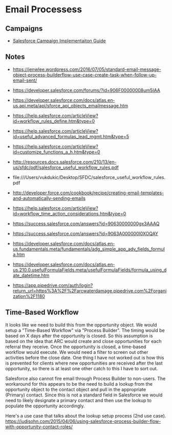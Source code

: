 # Email Processess

## Campaigns
* [Salesforce Campaign Implementaiton Guide](https://resources.docs.salesforce.com/208/latest/en-us/sfdc/pdf/salesforce_campaign_implementation_guide.pdf)

## Notes

* https://jenwlee.wordpress.com/2016/07/05/standard-email-message-object-process-builderflow-use-case-create-task-when-follow-up-email-sent/

* https://developer.salesforce.com/forums/?id=906F00000008um5IAA

* https://developer.salesforce.com/docs/atlas.en-us.api.meta/api/sforce_api_objects_emailmessage.htm
* https://help.salesforce.com/articleView?id=workflow_rules_define.htm&type=0
* https://help.salesforce.com/articleView?id=useful_advanced_formulas_lead_mgmt.htm&type=5
* https://help.salesforce.com/articleView?id=customize_functions_a_h.htm&type=0
* http://resources.docs.salesforce.com/210/13/en-us/sfdc/pdf/salesforce_useful_workflow_rules.pdf
* file:///Users/vukdukic/Desktop/SFDC/salesforce_useful_workflow_rules.pdf
* http://developer.force.com/cookbook/recipe/creating-email-templates-and-automatically-sending-emails
* https://help.salesforce.com/articleView?id=workflow_time_action_considerations.htm&type=0
* https://success.salesforce.com/answers?id=90630000000gx3AAAQ
* https://success.salesforce.com/answers?id=9063A000000l0XOQAY
* https://developer.salesforce.com/docs/atlas.en-us.fundamentals.meta/fundamentals/adg_simple_app_adv_fields_formula.htm
* https://developer.salesforce.com/docs/atlas.en-us.210.0.usefulFormulaFields.meta/usefulFormulaFields/formula_using_date_datetime.htm
* https://app.pipedrive.com/auth/login?return_url=https%3A%2F%2Farcwaterdamage.pipedrive.com%2Forganization%2F1180

## Time-Based Workflow

It looks like we need to build this from the opportunity object.  We would setup a "Time-Based Workflow" via "Process Builder".  The timing would be based on X days after the opportunity is closed.  So this assumption is based on the idea that ARC would create and close opportunities for each referral they receive.  Once the opportunity is closed, a time-based workflow would execute.  We would need a filter to screen out other activities before the close date.  One thing I have not worked out is how this is prevented for clients where new opportunities are received after the last opportunity, so there is at least one other catch to this I have to sort out. 

Salesforce also cannot fire email through Process Builder to non-users.  The workaround for this appears to be the need to build a lookup from the opportunity object to the contact object and pull in the appropriate (Primary) contact.  Since this is not a standard field in Salesforce we would need to likely designate a primary contact and then use the lookup to populate the opportunity accordingly.  

Here's a use case that talks about the lookup setup process (2nd use case).  https://judisohn.com/2015/04/06/using-salesforce-process-builder-flow-with-opportunity-contact-roles/
